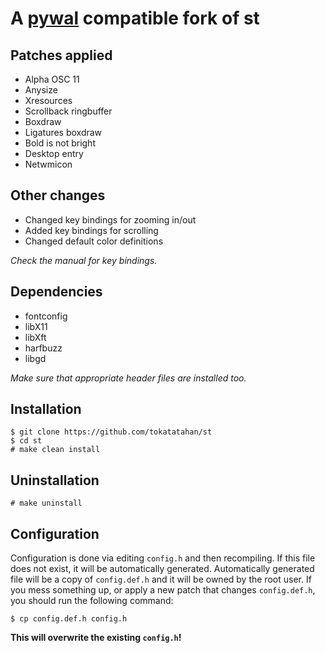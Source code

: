# A [pywal](https://github.com/dylanaraps/pywal) compatible fork of st

## Patches applied

- Alpha OSC 11
- Anysize
- Xresources
- Scrollback ringbuffer
- Boxdraw
- Ligatures boxdraw
- Bold is not bright
- Desktop entry
- Netwmicon

## Other changes

- Changed key bindings for zooming in/out
- Added key bindings for scrolling
- Changed default color definitions

*Check the manual for key bindings.*

## Dependencies

- fontconfig
- libX11
- libXft
- harfbuzz
- libgd

*Make sure that appropriate header files are installed too.*

## Installation

```shell
$ git clone https://github.com/tokatatahan/st
$ cd st
# make clean install
```

## Uninstallation

```shell
# make uninstall
```

## Configuration

Configuration is done via editing `config.h` and then recompiling. If this file
does not exist, it will be automatically generated. Automatically generated
file will be a copy of `config.def.h` and it will be owned by the root user. If
you mess something up, or apply a new patch that changes `config.def.h`, you
should run the following command:

```shell
$ cp config.def.h config.h
```

**This will overwrite the existing `config.h`!**
